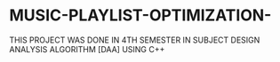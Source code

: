 # MUSIC-PLAYLIST-OPTIMIZATION-
THIS PROJECT WAS DONE IN 4TH SEMESTER IN SUBJECT DESIGN ANALYSIS ALGORITHM [DAA]  USING C++ 
